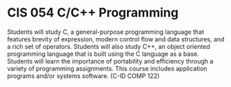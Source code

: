 # CIS 054 C/C++ Programming

Students will study C, a general-purpose programming language that features brevity of expression, modern control flow and data structures, and a rich set of operators. Students will also study C++, an object oriented programming language that is built using the C language as a base. Students will learn the importance of portability and efficiency through a variety of programming assignments. This course includes application programs and/or systems software. (C-ID COMP 122)
